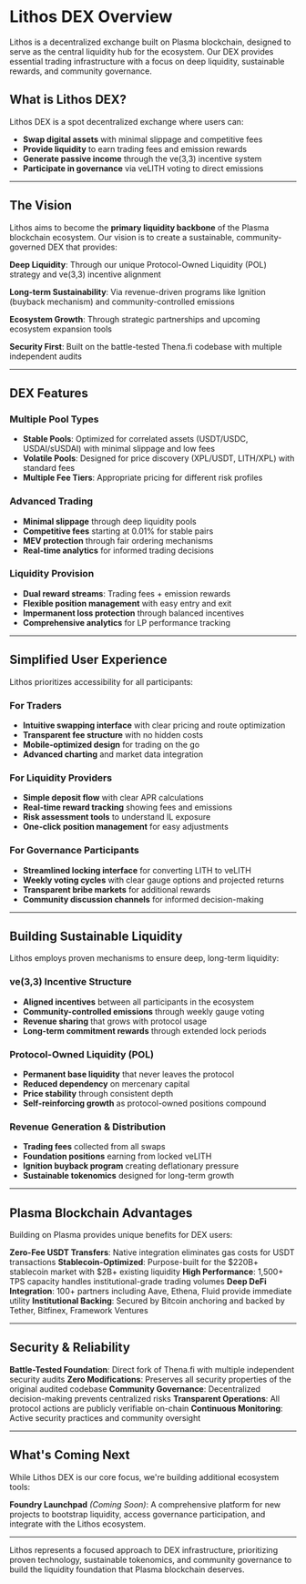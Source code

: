 # Lithos DEX Overview

Lithos is a decentralized exchange built on Plasma blockchain, designed to serve as the central liquidity hub for the ecosystem. Our DEX provides essential trading infrastructure with a focus on deep liquidity, sustainable rewards, and community governance.

## What is Lithos DEX?

Lithos DEX is a spot decentralized exchange where users can:
- **Swap digital assets** with minimal slippage and competitive fees
- **Provide liquidity** to earn trading fees and emission rewards
- **Generate passive income** through the ve(3,3) incentive system
- **Participate in governance** via veLITH voting to direct emissions

---

## The Vision

Lithos aims to become the **primary liquidity backbone** of the Plasma blockchain ecosystem. Our vision is to create a sustainable, community-governed DEX that provides:

**Deep Liquidity**: Through our unique Protocol-Owned Liquidity (POL) strategy and ve(3,3) incentive alignment

**Long-term Sustainability**: Via revenue-driven programs like Ignition (buyback mechanism) and community-controlled emissions

**Ecosystem Growth**: Through strategic partnerships and upcoming ecosystem expansion tools

**Security First**: Built on the battle-tested Thena.fi codebase with multiple independent audits

---

## DEX Features

### **Multiple Pool Types**
- **Stable Pools**: Optimized for correlated assets (USDT/USDC, USDAI/sUSDAI) with minimal slippage and low fees
- **Volatile Pools**: Designed for price discovery (XPL/USDT, LITH/XPL) with standard fees
- **Multiple Fee Tiers**: Appropriate pricing for different risk profiles

### **Advanced Trading**
- **Minimal slippage** through deep liquidity pools
- **Competitive fees** starting at 0.01% for stable pairs
- **MEV protection** through fair ordering mechanisms
- **Real-time analytics** for informed trading decisions

### **Liquidity Provision**
- **Dual reward streams**: Trading fees + emission rewards
- **Flexible position management** with easy entry and exit
- **Impermanent loss protection** through balanced incentives
- **Comprehensive analytics** for LP performance tracking

---

## Simplified User Experience

Lithos prioritizes accessibility for all participants:

### **For Traders**
- **Intuitive swapping interface** with clear pricing and route optimization
- **Transparent fee structure** with no hidden costs
- **Mobile-optimized design** for trading on the go
- **Advanced charting** and market data integration

### **For Liquidity Providers**
- **Simple deposit flow** with clear APR calculations
- **Real-time reward tracking** showing fees and emissions
- **Risk assessment tools** to understand IL exposure
- **One-click position management** for easy adjustments

### **For Governance Participants**
- **Streamlined locking interface** for converting LITH to veLITH
- **Weekly voting cycles** with clear gauge options and projected returns
- **Transparent bribe markets** for additional rewards
- **Community discussion channels** for informed decision-making

---

## Building Sustainable Liquidity

Lithos employs proven mechanisms to ensure deep, long-term liquidity:

### **ve(3,3) Incentive Structure**
- **Aligned incentives** between all participants in the ecosystem
- **Community-controlled emissions** through weekly gauge voting
- **Revenue sharing** that grows with protocol usage
- **Long-term commitment rewards** through extended lock periods

### **Protocol-Owned Liquidity (POL)**
- **Permanent base liquidity** that never leaves the protocol
- **Reduced dependency** on mercenary capital
- **Price stability** through consistent depth
- **Self-reinforcing growth** as protocol-owned positions compound

### **Revenue Generation & Distribution**
- **Trading fees** collected from all swaps
- **Foundation positions** earning from locked veLITH
- **Ignition buyback program** creating deflationary pressure
- **Sustainable tokenomics** designed for long-term growth

---

## Plasma Blockchain Advantages

Building on Plasma provides unique benefits for DEX users:

**Zero-Fee USDT Transfers**: Native integration eliminates gas costs for USDT transactions
**Stablecoin-Optimized**: Purpose-built for the $220B+ stablecoin market with $2B+ existing liquidity
**High Performance**: 1,500+ TPS capacity handles institutional-grade trading volumes
**Deep DeFi Integration**: 100+ partners including Aave, Ethena, Fluid provide immediate utility
**Institutional Backing**: Secured by Bitcoin anchoring and backed by Tether, Bitfinex, Framework Ventures

---

## Security & Reliability

**Battle-Tested Foundation**: Direct fork of Thena.fi with multiple independent security audits
**Zero Modifications**: Preserves all security properties of the original audited codebase
**Community Governance**: Decentralized decision-making prevents centralized risks
**Transparent Operations**: All protocol actions are publicly verifiable on-chain
**Continuous Monitoring**: Active security practices and community oversight

---

## What's Coming Next

While Lithos DEX is our core focus, we're building additional ecosystem tools:

**Foundry Launchpad** *(Coming Soon)*: A comprehensive platform for new projects to bootstrap liquidity, access governance participation, and integrate with the Lithos ecosystem.

---

Lithos represents a focused approach to DEX infrastructure, prioritizing proven technology, sustainable tokenomics, and community governance to build the liquidity foundation that Plasma blockchain deserves.
